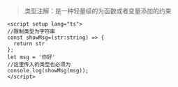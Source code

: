 > 类型注解：是一种轻量级的为函数或者变量添加的约束

```vue
<script setup lang="ts">
//限制类型为字符串
const showMsg=(str:string) => {
  return str
};
let msg = '你好'
//这里传入的类型也必须为
console.log(showMsg(msg));
</script>
```

